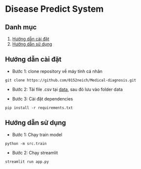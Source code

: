 # Disease Predict System

## Danh mục

1. [Hướng dẫn cài đặt](#Hướng-dẫn-cài-đặt)
2. [Hướng dẫn sử dụng](#hướng-dẫn-sử-dụng)

## Hướng dẫn cài đặt

- Bước 1: clone repository về máy tính cá nhân
```
git clone https://github.com/0152neich/Medical-diagnosis.git
```
- Bước 2: Tải file .csv tại [data](https://drive.google.com/drive/folders/1y4WYq7rJwp46HFFculRJDh89xCRufsZX?usp=drive_link), sau đó lưu vào folder data

- Bước 3: Cài đặt dependencies
```
pip install -r requirements.txt
```

## Hướng dẫn sử dụng
- Bước 1: Chạy train model
```
python -m src.train
```
- Bước 2: Chạy streamlit
```
streamlit run app.py
```